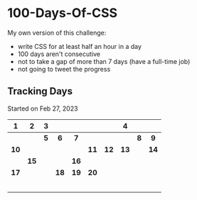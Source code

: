# 100-Days-Of-CSS

My own version of this challenge:

- write CSS for at least half an hour in a day
- 100 days aren't consecutive
- not to take a gap of more than 7 days (have a full-time job)
- not going to tweet the progress

## Tracking Days

Started on Feb 27, 2023

|   1    |   2    |   3   |        |        |        |        |   4    |       |        |
| :----: | :----: | :---: | :----: | :----: | :----: | :----: | :----: | :---: | :----: |
|        |        | **5** | **6**  | **7**  |        |        |        | **8** | **9**  |
| **10** |        |       |        |        | **11** | **12** | **13** |       | **14** |
|        | **15** |       |        | **16** |        |        |        |       |        |
| **17** |        |       | **18** | **19** | **20** |        |        |       |        |
|        |        |       |        |        |        |        |        |       |        |
|        |        |       |        |        |        |        |        |       |        |
|        |        |       |        |        |        |        |        |       |        |
|        |        |       |        |        |        |        |        |       |        |
|        |        |       |        |        |        |        |        |       |        |
